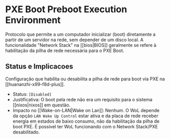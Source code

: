 # PXE Boot Preboot Execution Environment

Protocolo que permite a um computador inicializar (boot) diretamente a partir de um servidor na rede, sem depender de um disco local. A funcionalidade "Network Stack" na [[bios|BIOS]] geralmente se refere à habilitação da pilha de rede necessária para o PXE Boot.

## Status e Implicacoes

Configuração que habilita ou desabilita a pilha de rede para boot via PXE na [[huananzhi-x99-f8d-plus]].

- Status: `[Disabled]`
- Justificativa: O boot pela rede não era um requisito para o sistema [[nixos|nixos]] em questão.
- Impacto no [[Wake-on-LAN|Wake on Lan]]: Nenhum. O WoL depende da opção `LAN Wake Up Control` estar ativa e da placa de rede receber energia em estados de baixo consumo, não da habilitação da pilha de boot PXE. É possível ter WoL funcionando com o Network Stack/PXE desabilitado.